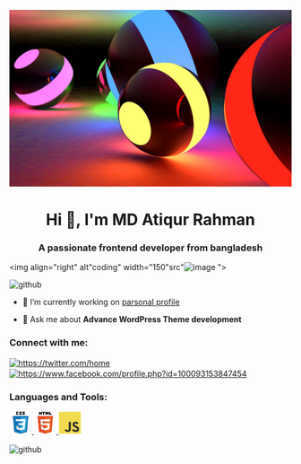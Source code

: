![logo](https://github.com/rahmanaatiq/atiq/blob/main/1f4241964c8d3d6f8cd78cbcf38db7a5.jpeg)


<h1 align="center">Hi 👋, I'm MD Atiqur Rahman</h1>
<h3 align="center">A passionate frontend developer from bangladesh</h3>

<img align="right" alt"coding" width="150"src"![image](https://github.com/rahmanaatiq/atiq/assets/134495298/8311b4da-58d6-40e7-88bc-cbe75911270f)
">

<p align="left"> <img src="https://komarev.com/ghpvc/?username=github&label=Profile%20views&color=0e75b6&style=flat" alt="github" /> </p>

- 🔭 I’m currently working on [parsonal profile](https://mdotiqurrahaman.com/)

- 💬 Ask me about **Advance WordPress Theme development**

<h3 align="left">Connect with me:</h3>
<p align="left">
<a href="https://twitter.com/https://twitter.com/home" target="blank"><img align="center" src="https://raw.githubusercontent.com/rahuldkjain/github-profile-readme-generator/master/src/images/icons/Social/twitter.svg" alt="https://twitter.com/home" height="30" width="40" /></a>
<a href="https://fb.com/https://www.facebook.com/profile.php?id=100093153847454" target="blank"><img align="center" src="https://raw.githubusercontent.com/rahuldkjain/github-profile-readme-generator/master/src/images/icons/Social/facebook.svg" alt="https://www.facebook.com/profile.php?id=100093153847454" height="30" width="40" /></a>
</p>

<h3 align="left">Languages and Tools:</h3>
<p align="left"> <a href="https://www.w3schools.com/css/" target="_blank" rel="noreferrer"> <img src="https://raw.githubusercontent.com/devicons/devicon/master/icons/css3/css3-original-wordmark.svg" alt="css3" width="40" height="40"/> </a> <a href="https://www.w3.org/html/" target="_blank" rel="noreferrer"> <img src="https://raw.githubusercontent.com/devicons/devicon/master/icons/html5/html5-original-wordmark.svg" alt="html5" width="40" height="40"/> </a> <a href="https://developer.mozilla.org/en-US/docs/Web/JavaScript" target="_blank" rel="noreferrer"> <img src="https://raw.githubusercontent.com/devicons/devicon/master/icons/javascript/javascript-original.svg" alt="javascript" width="40" height="40"/> </a> </p>


<p><img align="center" src="https://github-readme-streak-stats.herokuapp.com/?user=github&" alt="github" /></p>

